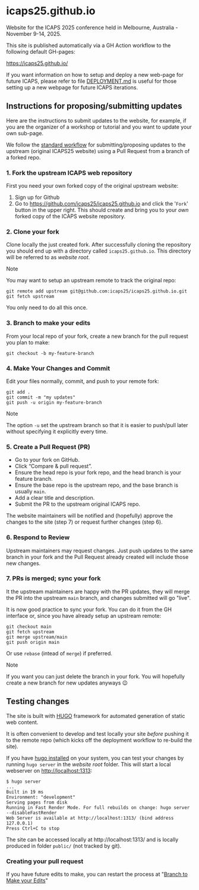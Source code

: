 # icaps25.github.io

Website for the ICAPS 2025 conference held in Melbourne, Australia - November 9-14, 2025.

This site is published automatically via a GH Action workflow to the following default GH-pages:

<https://icaps25.github.io/>

If you want information on how to setup and deploy a new web-page for future ICAPS, please refer to file [DEPLOYMENT.md](DEPLOYMENT.md) is useful for those setting up a new webpage for future ICAPS iterations.

## Instructions for proposing/submitting updates

Here are the instructions to submit updates to the website, for example, if you are the organizer of a workshop or tutorial and you want to update your own sub-page.

We follow the [standard workflow](https://docs.github.com/en/pull-requests/collaborating-with-pull-requests/proposing-changes-to-your-work-with-pull-requests/creating-a-pull-request-from-a-fork) for submitting/proposing updates to the upstream (original ICAPS25 website) using a Pull Request from a branch of a forked repo.

### 1. Fork the upstream ICAPS web repository

First you need your own forked copy of the original upstream website:

1. Sign up for Github
2. Go to <https://github.com/icaps25/icaps25.github.io> and click the '`Fork`' button in the upper right. This should create and bring you to your _own_ forked copy of the ICAPS website repository.

### 2. Clone your fork

Clone locally the just created fork. After successfully cloning the repository you should end up with a directory called `icaps25.github.io`. This directory will be referred to as _website root_.

> [!NOTE]
> You may want to setup an upstream remote to track the original repo:
>
> ```shell
> git remote add upstream git@github.com:icaps25/icaps25.github.io.git
> git fetch upstream
> ```

You only need to do all this once.

### 3. Branch to make your edits

From your local repo of your fork, create a new branch for the pull request you plan to make:

```shell
git checkout -b my-feature-branch
```

### 4. Make Your Changes and Commit

Edit your files normally, commit, and push to your remote fork:

```shell
git add .
git commit -m "my updates"
git push -u origin my-feature-branch
```

> [!NOTE]
> The option `-u` set the upstream branch so that it is easier to push/pull later without specifying it explicitly every time.

### 5. Create a Pull Request (PR)

* Go to your fork on GitHub.
* Click “Compare & pull request”.
* Ensure the head repo is your fork repo, and the head branch is your feature branch.
* Ensure the base repo is the upstream repo, and the base branch is usually `main`.
* Add a clear title and description.
* Submit the PR to the upstream original ICAPS repo.

The website maintainers will be notified and (hopefully) approve the changes to the site (step 7) or request further changes (step 6).

### 6. Respond to Review

Upstream maintainers may request changes. Just push updates to the same branch in your fork and the Pull Request already created will include those new changes.

### 7. PRs is merged; sync your fork

It the upstream maintainers are happy with the PR updates, they will merge the PR into the upstream `main` branch, and changes submitted will go "live".

It is now good practice to sync your fork. You can do it from the GH interface or, since you have already setup an upstream remote:

```shell
git checkout main
git fetch upstream
git merge upstream/main
git push origin main
```

Or use `rebase` (intead of `merge`) if preferred.

> [!NOTE]
> If you want you can just delete the branch in your fork. You will hopefully create a new branch for new updates anyways 😉

## Testing changes

The site is built with [HUGO](https://gohugo.io) framework for automated generation of static web content.

It is often convenient to develop and test locally your site _before_ pushing it to the remote repo (which kicks off the deployment workflow to re-build the site).

If you have [hugo installed](https://gohugo.io/getting-started/installing) on your system, you can test  your changes by running `hugo server` in the _website root_ folder. This will start a local webserver on <http://localhost:1313>:

```shell
$ hugo server
...
Built in 19 ms
Environment: "development"
Serving pages from disk
Running in Fast Render Mode. For full rebuilds on change: hugo server --disableFastRender
Web Server is available at http://localhost:1313/ (bind address 127.0.0.1)
Press Ctrl+C to stop
```

The site can be accessed locally at http://localhost:1313/ and is locally produced in folder `public/` (not tracked by git).

### Creating your pull request

If you have future edits to make, you can restart the process at "[Branch to Make your Edits](https://github.com/icaps25/icaps25.github.io#branch-to-make-your-edits)"
